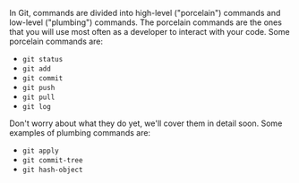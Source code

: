 
In Git, commands are divided into high-level ("porcelain") commands and low-level ("plumbing") commands. The porcelain commands are the ones that you will use most often as a developer to interact with your code. Some porcelain commands are:

- `git status`
- `git add`
- `git commit`
- `git push`
- `git pull`
- `git log`

Don't worry about what they do yet, we'll cover them in detail soon. Some examples of plumbing commands are:

- `git apply`
- `git commit-tree`
- `git hash-object`